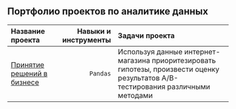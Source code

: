 ## Портфолио проектов по аналитике данных 
| Название проекта | Навыки и инструменты | Задачи проекта |
| :-------------------- | ---------------------: |:---------------------------|
| [Принятие решений в бизнесе](https://github.com/Kreshchuk/projects/tree/main/%D0%9F%D1%80%D0%B8%D0%BD%D1%8F%D1%82%D0%B8%D0%B5%20%D1%80%D0%B5%D1%88%D0%B5%D0%BD%D0%B8%D0%B9%20%D0%B2%20%D0%B1%D0%B8%D0%B7%D0%BD%D0%B5%D1%81%D0%B5 '') | `Pandas` | Используя данные интернет-магазина приоритезировать гипотезы, произвести оценку результатов A/B-тестирования различными методами |
